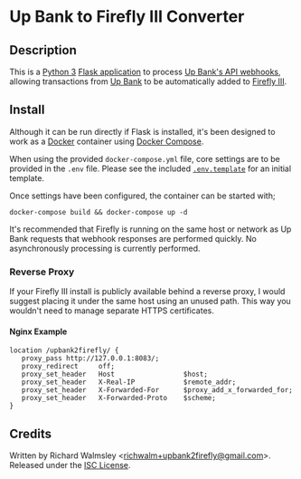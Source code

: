 # Up Bank to Firefly III Converter

## Description

This is a [Python 3](https://www.python.org/) [Flask application](https://palletsprojects.com/p/flask/) to process [Up Bank's API webhooks](https://developer.up.com.au/#webhooks), allowing transactions from [Up Bank](https://up.com.au/) to be automatically added to [Firefly III](https://www.firefly-iii.org/).

## Install

Although it can be run directly if Flask is installed, it's been designed to work as a [Docker](https://www.docker.com/) container using [Docker Compose](https://docs.docker.com/compose/).

When using the provided `docker-compose.yml` file, core settings are to be provided in the `.env` file. Please see the included [`.env.template`](.env.template) for an initial template.

Once settings have been configured, the container can be started with;
```
docker-compose build && docker-compose up -d
```

It's recommended that Firefly is running on the same host or network as Up Bank requests that webhook responses are performed quickly. No asynchronously processing is currently performed.

### Reverse Proxy

If your Firefly III install is publicly available behind a reverse proxy, I would suggest placing it under the same host using an unused path.
This way you wouldn't need to manage separate HTTPS certificates.

#### Nginx Example

```
location /upbank2firefly/ {
   proxy_pass http://127.0.0.1:8083/;
   proxy_redirect     off;
   proxy_set_header   Host                 $host;
   proxy_set_header   X-Real-IP            $remote_addr;
   proxy_set_header   X-Forwarded-For      $proxy_add_x_forwarded_for;
   proxy_set_header   X-Forwarded-Proto    $scheme;
}
```

## Credits

Written by Richard Walmsley \<richwalm+upbank2firefly@gmail.com\>. Released under the [ISC License](LICENSE.txt).
